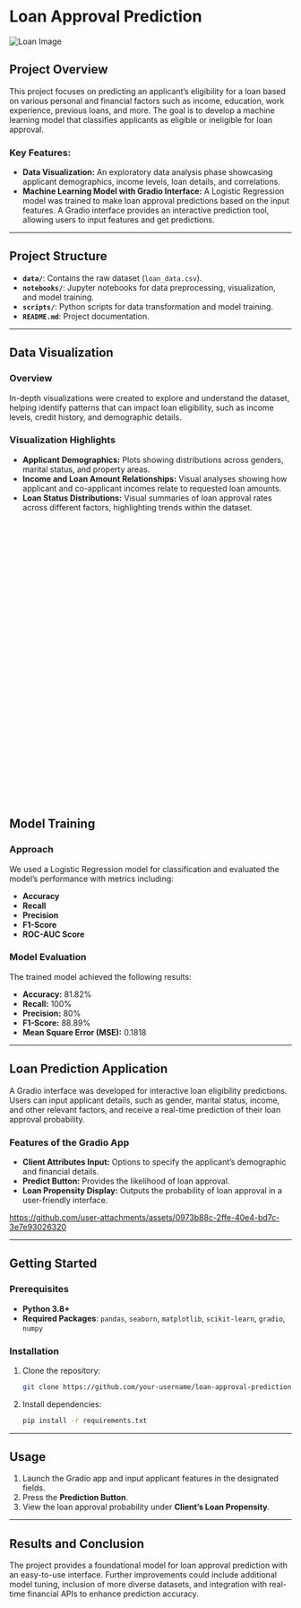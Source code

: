 # Loan Approval Prediction

![Loan Image](https://github.com/user-attachments/assets/16dd88ef-503c-4720-9a4b-aeb770e43d2c)


## Project Overview
This project focuses on predicting an applicant’s eligibility for a loan based on various personal and financial factors such as income, education, work experience, previous loans, and more. The goal is to develop a machine learning model that classifies applicants as eligible or ineligible for loan approval.

### Key Features:
- **Data Visualization:** An exploratory data analysis phase showcasing applicant demographics, income levels, loan details, and correlations. 
- **Machine Learning Model with Gradio Interface:** A Logistic Regression model was trained to make loan approval predictions based on the input features. A Gradio interface provides an interactive prediction tool, allowing users to input features and get predictions.

---

## Project Structure

- **`data/`**: Contains the raw dataset (`loan_data.csv`).
- **`notebooks/`**: Jupyter notebooks for data preprocessing, visualization, and model training.
- **`scripts/`**: Python scripts for data transformation and model training.
- **`README.md`**: Project documentation.

---

## Data Visualization

### Overview
In-depth visualizations were created to explore and understand the dataset, helping identify patterns that can impact loan eligibility, such as income levels, credit history, and demographic details.

### Visualization Highlights
- **Applicant Demographics:** Plots showing distributions across genders, marital status, and property areas.
- **Income and Loan Amount Relationships:** Visual analyses showing how applicant and co-applicant incomes relate to requested loan amounts.
- **Loan Status Distributions:** Visual summaries of loan approval rates across different factors, highlighting trends within the dataset.

<div style="height: 500px; overflow-y: scroll;">
  <img src="https://github.com/user-attachments/assets/3e47b355-1dce-4d5c-9327-89a8b716be2d" alt="Data Visualization" style="display: block; margin: 0 auto; width: 00%;">
</div>


## Model Training

### Approach
We used a Logistic Regression model for classification and evaluated the model’s performance with metrics including:
- **Accuracy**
- **Recall**
- **Precision**
- **F1-Score**
- **ROC-AUC Score**

### Model Evaluation
The trained model achieved the following results:
- **Accuracy:** 81.82%
- **Recall:** 100%
- **Precision:** 80%
- **F1-Score:** 88.89%
- **Mean Square Error (MSE):** 0.1818

---

## Loan Prediction Application

A Gradio interface was developed for interactive loan eligibility predictions. Users can input applicant details, such as gender, marital status, income, and other relevant factors, and receive a real-time prediction of their loan approval probability.

### Features of the Gradio App
- **Client Attributes Input:** Options to specify the applicant’s demographic and financial details.
- **Predict Button:** Provides the likelihood of loan approval.
- **Loan Propensity Display:** Outputs the probability of loan approval in a user-friendly interface.


https://github.com/user-attachments/assets/0973b88c-2ffe-40e4-bd7c-3e7e93026320



---

## Getting Started

### Prerequisites
- **Python 3.8+**
- **Required Packages**: `pandas`, `seaborn`, `matplotlib`, `scikit-learn`, `gradio`, `numpy`

### Installation
1. Clone the repository:
    ```bash
    git clone https://github.com/your-username/loan-approval-prediction.git
    ```
2. Install dependencies:
    ```bash
    pip install -r requirements.txt
    ```
---

## Usage

1. Launch the Gradio app and input applicant features in the designated fields.
2. Press the **Prediction Button**.
3. View the loan approval probability under **Client’s Loan Propensity**.

---

## Results and Conclusion

The project provides a foundational model for loan approval prediction with an easy-to-use interface. Further improvements could include additional model tuning, inclusion of more diverse datasets, and integration with real-time financial APIs to enhance prediction accuracy.


